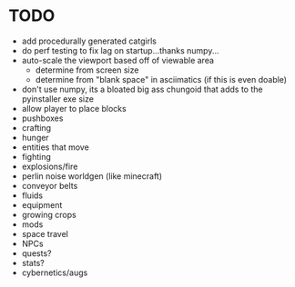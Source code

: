 # TODO

- add procedurally generated catgirls
- do perf testing to fix lag on startup...thanks numpy...
- auto-scale the viewport based off of viewable area
    - determine from screen size
    - determine from "blank space" in asciimatics (if this is even doable)
- don't use numpy, its a bloated big ass chungoid that adds to the pyinstaller exe size
- allow player to place blocks
- pushboxes
- crafting
- hunger
- entities that move
- fighting
- explosions/fire
- perlin noise worldgen (like minecraft)
- conveyor belts
- fluids
- equipment
- growing crops
- mods
- space travel
- NPCs
- quests?
- stats?
- cybernetics/augs